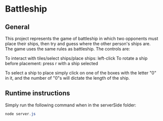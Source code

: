 # Battleship

## General

This project represents the game of battleship in which two opponents must place their ships,
then try and guess where the other person's ships are. The game uses the same rules as battleship.
The controls are:

To interact with tiles/select ships/place ships: left-click
To rotate a ship before placement: press r with a ship selected

To select a ship to place simply click on one of the boxes with the letter "0" in it, and the number of "0"s will dictate the length of the ship.

## Runtime instructions

Simply run the following command when in the serverSide folder:

```powershell
node server.js
```